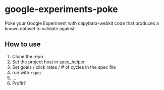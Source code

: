 google-experiments-poke
=======================

Poke your Google Experiment with capybara-webkit code that produces a known dataset to validate against.

## How to use

1. Clone the repo
2. Set the project host in spec_helper
3. Set goals / click rates / # of cycles in the spec file
4. run with `rspec`
5. ...
6. Profit?
